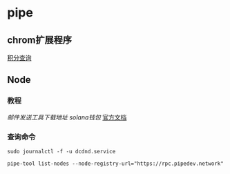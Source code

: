 # pipe
## chrom扩展程序
[积分查询](https://pipecdn.app/)
## Node
### 教程
*邮件发送工具下载地址*
*solana钱包*
[官方文档](https://docs.pipe.network/getting-started/quickstart)
### 查询命令
```
sudo journalctl -f -u dcdnd.service
```
```
pipe-tool list-nodes --node-registry-url="https://rpc.pipedev.network"
```
